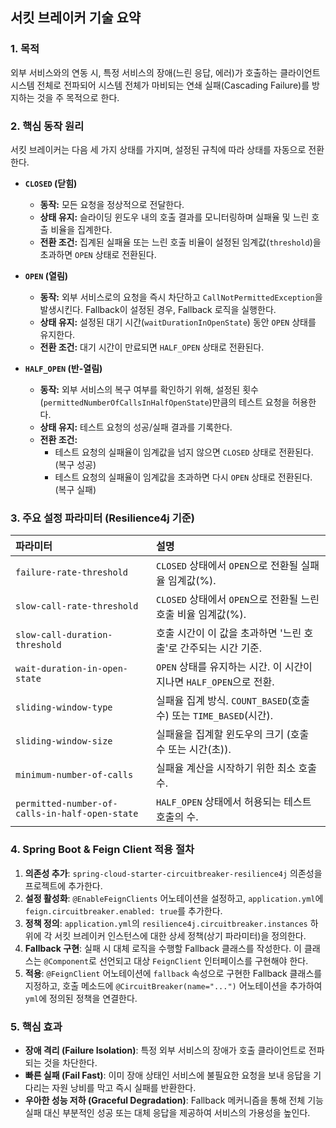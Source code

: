 ## 서킷 브레이커 기술 요약

### 1. 목적

외부 서비스와의 연동 시, 특정 서비스의 장애(느린 응답, 에러)가 호출하는 클라이언트 시스템 전체로 전파되어 시스템 전체가 마비되는 연쇄 실패(Cascading Failure)를 방지하는 것을 주 목적으로 한다.

### 2. 핵심 동작 원리

서킷 브레이커는 다음 세 가지 상태를 가지며, 설정된 규칙에 따라 상태를 자동으로 전환한다.

-   **`CLOSED` (닫힘)**
    -   **동작:** 모든 요청을 정상적으로 전달한다.
    -   **상태 유지:** 슬라이딩 윈도우 내의 호출 결과를 모니터링하며 실패율 및 느린 호출 비율을 집계한다.
    -   **전환 조건:** 집계된 실패율 또는 느린 호출 비율이 설정된 임계값(`threshold`)을 초과하면 `OPEN` 상태로 전환된다.

-   **`OPEN` (열림)**
    -   **동작:** 외부 서비스로의 요청을 즉시 차단하고 `CallNotPermittedException`을 발생시킨다. Fallback이 설정된 경우, Fallback 로직을 실행한다.
    -   **상태 유지:** 설정된 대기 시간(`waitDurationInOpenState`) 동안 `OPEN` 상태를 유지한다.
    -   **전환 조건:** 대기 시간이 만료되면 `HALF_OPEN` 상태로 전환된다.

-   **`HALF_OPEN` (반-열림)**
    -   **동작:** 외부 서비스의 복구 여부를 확인하기 위해, 설정된 횟수(`permittedNumberOfCallsInHalfOpenState`)만큼의 테스트 요청을 허용한다.
    -   **상태 유지:** 테스트 요청의 성공/실패 결과를 기록한다.
    -   **전환 조건:**
        -   테스트 요청의 실패율이 임계값을 넘지 않으면 `CLOSED` 상태로 전환된다. (복구 성공)
        -   테스트 요청의 실패율이 임계값을 초과하면 다시 `OPEN` 상태로 전환된다. (복구 실패)

### 3. 주요 설정 파라미터 (Resilience4j 기준)

| 파라미터 | 설명 |
| :--- | :--- |
| `failure-rate-threshold` | `CLOSED` 상태에서 `OPEN`으로 전환될 실패율 임계값(%). |
| `slow-call-rate-threshold` | `CLOSED` 상태에서 `OPEN`으로 전환될 느린 호출 비율 임계값(%). |
| `slow-call-duration-threshold` | 호출 시간이 이 값을 초과하면 '느린 호출'로 간주되는 시간 기준. |
| `wait-duration-in-open-state` | `OPEN` 상태를 유지하는 시간. 이 시간이 지나면 `HALF_OPEN`으로 전환. |
| `sliding-window-type` | 실패율 집계 방식. `COUNT_BASED`(호출 수) 또는 `TIME_BASED`(시간). |
| `sliding-window-size` | 실패율을 집계할 윈도우의 크기 (호출 수 또는 시간(초)). |
| `minimum-number-of-calls` | 실패율 계산을 시작하기 위한 최소 호출 수. |
| `permitted-number-of-calls-in-half-open-state` | `HALF_OPEN` 상태에서 허용되는 테스트 호출의 수. |

### 4. Spring Boot & Feign Client 적용 절차

1.  **의존성 추가**: `spring-cloud-starter-circuitbreaker-resilience4j` 의존성을 프로젝트에 추가한다.
2.  **설정 활성화**: `@EnableFeignClients` 어노테이션을 설정하고, `application.yml`에 `feign.circuitbreaker.enabled: true`를 추가한다.
3.  **정책 정의**: `application.yml`의 `resilience4j.circuitbreaker.instances` 하위에 각 서킷 브레이커 인스턴스에 대한 상세 정책(상기 파라미터)을 정의한다.
4.  **Fallback 구현**: 실패 시 대체 로직을 수행할 Fallback 클래스를 작성한다. 이 클래스는 `@Component`로 선언되고 대상 `FeignClient` 인터페이스를 구현해야 한다.
5.  **적용**: `@FeignClient` 어노테이션에 `fallback` 속성으로 구현한 Fallback 클래스를 지정하고, 호출 메소드에 `@CircuitBreaker(name="...")` 어노테이션을 추가하여 `yml`에 정의된 정책을 연결한다.

### 5. 핵심 효과

-   **장애 격리 (Failure Isolation)**: 특정 외부 서비스의 장애가 호출 클라이언트로 전파되는 것을 차단한다.
-   **빠른 실패 (Fail Fast)**: 이미 장애 상태인 서비스에 불필요한 요청을 보내 응답을 기다리는 자원 낭비를 막고 즉시 실패를 반환한다.
-   **우아한 성능 저하 (Graceful Degradation)**: Fallback 메커니즘을 통해 전체 기능 실패 대신 부분적인 성공 또는 대체 응답을 제공하여 서비스의 가용성을 높인다.